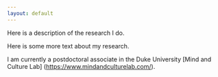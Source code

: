 ```yaml
---
layout: default
---
```


Here is a description of the research I do. 

Here is some more text about my research. 

I am currently a postdoctoral associate in the Duke University [Mind and Culture Lab] (https://www.mindandculturelab.com/).

